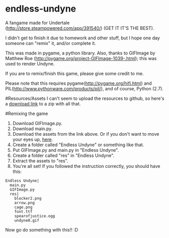 # endless-undyne
A fangame made for Undertale (http://store.steampowered.com/app/391540/) (GET IT IT'S THE BEST).

I didn't get to finish it due to homework and other stuff, but I hope one day someone can "remix" it, and/or complete it. 

This was made in pygame, a python library. Also, thanks to GIFImage by Matthew Roe (http://pygame.org/project-GIFImage-1039-.html); this was used to render Undyne.

If you are to remix/finish this game, please give some credit to me.

Please note that this requires pygame(http://pygame.org/hifi.html) and PIL(http://www.pythonware.com/products/pil/), and of course, Python (2.7).

#Resources/Assets
I can't seem to upload the resources to github, so here's a [download link](https://www.dropbox.com/s/95g6kjg2egkbz7w/res.zip?dl=0) to a zip with all that.

#Remixing the game
1. Download GIFImage.py.
2. Download main.py.
3. Download the assets from the link above. Or if you don't want to move your eyes up, [here](https://www.dropbox.com/s/95g6kjg2egkbz7w/res.zip?dl=0).
4. Create a folder called "Endless Undyne" or something like that.
5. Put GIFImage.py and main.py in "Endless Undyne".
6. Create a folder called "res" in "Endless Undyne".
7. Extract the assets to "res".
8. You're all set! If you followed the instruction correctly, you should have this:
```
Endless Undyne|
  main.py
  GIFImage.py
  res|
    blocker2.png
    arrow.png
    cage.png
    font.ttf
    spearofjustice.ogg
    undyne0.gif
```
Now go do something with this!! :D



